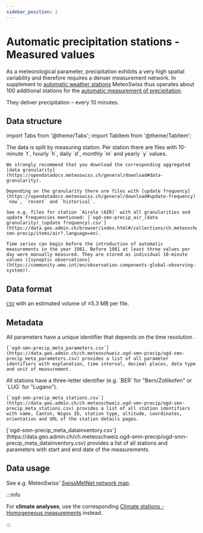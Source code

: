 ```yaml
---
sidebar_position: 2
---
```


# Automatic precipitation stations - Measured values

As a meteorological parameter, precipitation exhibits a very high spatial variability and therefore requires a denser measurement network. In supplement to [automatic weather stations](a-groundbased/a1-automatic-weather-stations) MeteoSwiss thus operates about 100 additional stations for the [automatic measurement of precipitation](https://www.meteoswiss.admin.ch/weather/measurement-systems/land-based-stations/automatic-measurement-network.html).

They deliver precipitation – every 10 minutes.

## Data structure

import Tabs from '@theme/Tabs';
import TabItem from '@theme/TabItem';

<Tabs queryString="data-structure">
  <TabItem value="files-per-station" label="Files per station">
    The data is split by measuring station. Per station there are files with 10-minute `t`, hourly `h`, daily `d`, monthly `m` and yearly `y` values.

    We strongly recommend that you download the corresponding aggregated [data granularity](https://opendatadocs.meteoswiss.ch/general/download#data-granularity).
   
    Depending on the granularity there are files with [update frequency](https://opendatadocs.meteoswiss.ch/general/download#update-frequency) `now`, `recent` and `historical`.
    
    See e.g. files for station `Airolo (AIR)` with all granularities and update frequencies mentioned: [`ogd-smn-precip_air_(data granularity)_(update frequency).csv`](https://data.geo.admin.ch/browser/index.html#/collections/ch.meteoschweiz.ogd-smn-precip/items/air?.language=en).
    
    Time series can begin before the introduction of automatic measurements in the year 1981. Before 1981 at least three values per day were manually measured. They are stored as individual 10-minute values ([synoptic observations](https://community.wmo.int/en/observation-components-global-observing-system)).
  </TabItem>
</Tabs>

## Data format

[`CSV`](https://opendatadocs.meteoswiss.ch/general/download#column-separators-and-decimal-dividers) with an estimated volume of ≤5.3 MB per file.

## Metadata

<Tabs queryString="metadata">
  <TabItem value="parameters" label="Parameter">
    All parameters have a unique identifier that depends on the time resolution <!-- (e.g. `dkl010z0` for "wind direction; ten-minute average") --> .
    
    [`ogd-smn-precip_meta_parameters.csv`](https://data.geo.admin.ch/ch.meteoschweiz.ogd-smn-precip/ogd-smn-precip_meta_parameters.csv) provides a list of all parameter identifiers with explanation, time interval, decimal places, data type and unit of measurement.
  </TabItem>
  <TabItem value="stations" label="Stations">
    All stations have a three-letter identifier (e.g. `BER` for "Bern/Zollikofen" or `LUG` for "Lugano").
    
    [`ogd-smn-precip_meta_stations.csv`](https://data.geo.admin.ch/ch.meteoschweiz.ogd-smn-precip/ogd-smn-precip_meta_stations.csv) provides a list of all station identifiers with name, Canton, Wigos ID, station type, altitude, coordinates, orientation and URL of the station details pages.
  </TabItem>
  <TabItem value="data-inventory" label="Data inventory">
    [`ogd-smn-precip_meta_datainventory.csv`](https://data.geo.admin.ch/ch.meteoschweiz.ogd-smn-precip/ogd-smn-precip_meta_datainventory.csv) provides a list of all stations and parameters with start and end date of the measurements.
  </TabItem>
</Tabs>

## Data usage

See e.g. MeteoSwiss' [SwissMetNet network map](https://www.meteoswiss.admin.ch/services-and-publications/applications/measurement-values-and-measuring-networks.html#param=messnetz-automatisch&lang=en).

:::info

For **climate analyses**, use the corresponding [Climate stations - Homogeneous measurements](https://opendatadocs.meteoswiss.ch/climate-data) instead.

:::
